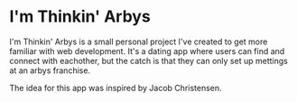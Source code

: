 # I'm Thinkin' Arbys

I'm Thinkin' Arbys is a small personal project I've created to get more familiar with web development. It's a dating app where users can 
find and connect with eachother, but the catch is that they can only set up mettings at an arbys franchise. 

The idea for this app was inspired by Jacob Christensen.
